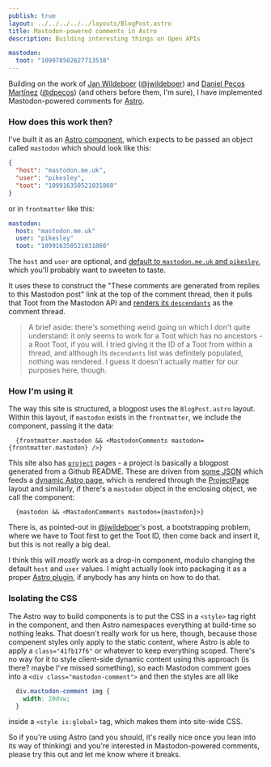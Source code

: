 ```yaml
---
publish: true
layout: ../../../../../layouts/BlogPost.astro
title: Mastodon-powered comments in Astro
description: Building interesting things on Open APIs

mastodon:
  toot: "109978502627713538"
---
```


Building on the work of [Jan Wildeboer](https://jan.wildeboer.net/2023/02/Jekyll-Mastodon-Comments/) ([@jwildeboer](https://social.wildeboer.net/@jwildeboer)) and [Daniel Pecos Martínez](https://danielpecos.com/2022/12/25/mastodon-as-comment-system-for-your-static-blog/) ([@dpecos](https://fosstodon.org/@dpecos)) (and others before them, I'm sure), I have implemented Mastodon-powered comments for [Astro](https://astro.build/).

### How does this work then?

I've built it as an [Astro component](https://github.com/pikesley/pikesley.org.astro/blob/main/p.org/src/components/MastodonComments.astro), which expects to be passed an object called `mastodon` which should look like this:

```json
{
  "host": "mastodon.me.uk",
  "user": "pikesley",
  "toot": "109916350521031860"
}
```

or in `frontmatter` like this:

```yaml
mastodon:
  host: "mastodon.me.uk"
  user: "pikesley"
  toot: "109916350521031860"
```

The `host` and `user` are optional, and [default to `mastodon.me.uk` and `pikesley`](https://github.com/pikesley/pikesley.org.astro/blob/main/p.org/src/components/MastodonComments.astro#L4-L10), which you'll probably want to sweeten to taste.

It uses these to construct the "These comments are generated from replies to this Mastodon post" link at the top of the comment thread, then it pulls that Toot from the Mastodon API and [renders its `descendants`](https://github.com/pikesley/pikesley.org.astro/blob/main/p.org/src/components/MastodonComments.astro#L112) as the comment thread.

> A brief aside: there's something weird going on which I don't quite understand: it only seems to work for a Toot which has no ancestors - a Root Toot, if you will. I tried giving it the ID of a Toot from within a thread, and although its `decendants` list was definitely populated, nothing was rendered. I guess it doesn't actually matter for our purposes here, though.

### How I'm using it

The way this site is structured, a blogpost uses the `BlogPost.astro` layout. Within this layout, if `mastodon` exists in the `frontmatter`, we include the component, passing it the data:

```
  {frontmatter.mastodon && <MastodonComments mastodon={frontmatter.mastodon} />}
```

This site also has [`project`](/projects) pages - a project is basically a blogpost generated from a Github README. These are driven from [some JSON](https://github.com/pikesley/pikesley.org.astro/blob/main/p.org/src/data/projects.json) which feeds a [dynamic Astro page](https://github.com/pikesley/pikesley.org.astro/blob/main/p.org/src/pages/projects/%5Bproject%5D.astro), which is rendered through the [ProjectPage](https://github.com/pikesley/pikesley.org.astro/blob/main/p.org/src/layouts/ProjectPage.astro) layout and similarly, if there's a `mastodon` object in the enclosing object, we call the component:

```
  {mastodon && <MastodonComments mastodon={mastodon}>}
```

There is, as pointed-out in [@jwildeboer](https://social.wildeboer.net/@jwildeboer)'s post, a bootstrapping problem, where we have to Toot first to get the Toot ID, then come back and insert it, but this is not really a big deal.

I think this will *mostly* work as a drop-in component, modulo changing the default `host` and `user` values. I might actually look into packaging it as a proper [Astro plugin](https://astro.build/integrations/), if anybody has any hints on how to do that.

### Isolating the CSS

The Astro way to build components is to put the CSS in a `<style>` tag right in the component, and then Astro namespaces everything at build-time so nothing leaks. That doesn't really work for us here, though, because those compenent styles only apply to the static content, where Astro is able to apply a `class="41fb17f6"` or whatever to keep everything scoped. There's no way for it to style client-side dynamic content using this approach (is there? maybe I've missed something), so each Mastodon comment goes into a `<div class="mastodon-comment">` and then the styles are all like

```css
  div.mastodon-comment img {
    width: 20dvw;
  }
```

inside a `<style is:global>` tag, which makes them into site-wide CSS.

So if you're using Astro (and you should, it's really nice once you lean into its way of thinking) and you're interested in Mastodon-powered comments, please try this out and let me know where it breaks.
